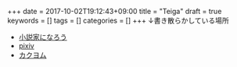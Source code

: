 +++
date = 2017-10-02T19:12:43+09:00
title = "Teiga"
draft = true
keywords = []
tags = []
categories = []
+++
↓書き散らかしている場所

* [小説家になろう](http://mypage.syosetu.com/348603/)
* [pixiv](https://www.pixiv.net/member.php?id=60427)
* [カクヨム](https://kakuyomu.jp/users/seizansou)